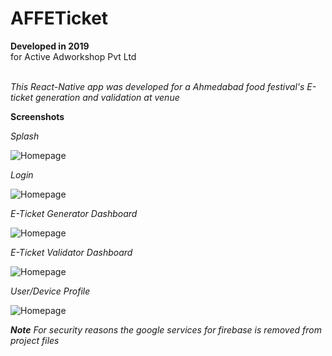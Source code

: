 # AFFETicket

**Developed in 2019** <br />
for Active Adworkshop Pvt Ltd <br /><br />

*This React-Native app was developed for a Ahmedabad food festival's E-ticket generation and validation at venue*<br />

**Screenshots**

_Splash_<br />

![Homepage](https://github.com/sahilachhava/AFFETicket/blob/main/screenshots/splash.png)<br />

_Login_<br />

![Homepage](https://github.com/sahilachhava/AFFETicket/blob/main/screenshots/login.png)<br />

_E-Ticket Generator Dashboard_<br />

![Homepage](https://github.com/sahilachhava/AFFETicket/blob/main/screenshots/generator.png)<br />

_E-Ticket Validator Dashboard_<br />

![Homepage](https://github.com/sahilachhava/AFFETicket/blob/main/screenshots/validator.png)<br />

_User/Device Profile_<br />

![Homepage](https://github.com/sahilachhava/AFFETicket/blob/main/screenshots/profile.png)<br />


_**Note** For security reasons the google services for firebase is removed from project files_
